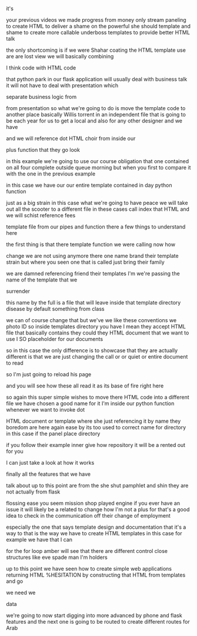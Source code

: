 it's 

your previous videos we made progress from money only stream paneling to create HTML to deliver a shame on the powerful she should template and shame to create more callable underboss templates to provide better HTML talk 

the only shortcoming is if we were Shahar coating the HTML template use are are lost view we will basically combining 

I think code with HTML code 

that python park in our flask application will usually deal with business talk it will not have to deal with presentation which 

separate business logic from 

from presentation so what we're going to do is move the template code to another place basically Willis torrent in an independent file that is going to be each year for us to get a local and also for any other designer and we have 

and we will reference dot HTML choir from inside our 

plus function that they go look 

in this example we're going to use our course obligation that one contained on all four complete outside queue morning but when you first to compare it with the one in the previous example 

in this case we have our our entire template contained in day python function 

just as a big strain in this case what we're going to have peace we will take out all the scooter to a different file in these cases call index that HTML and we will schist reference fees 

template file from our pipes and function there a few things to understand here 

the first thing is that there template function we were calling now how 

change we are not using anymore there one name brand their template strain but where you seen one that is called just bring their family 

we are damned referencing friend their templates I'm we're passing the name of the template that we 

surrender 

this name by the full is a file that will leave inside that template directory disease by default something from class 

we can of course change that but we've we like these conventions we photo ID so inside templates directory you have I mean they accept HTML file that basically contains they could they HTML document that we want to use I SO placeholder for our documents 

so in this case the only difference is to showcase that they are actually different is that we are just changing the call or or quiet or entire document to read 

so I'm just going to reload his page 

and you will see how these all read it as its base of fire right here 

so again this super simple wishes to move there HTML code into a different file we have chosen a good name for it I'm inside our python function whenever we want to invoke dot 

HTML document or template where she just referencing it by name they boredom are here again ease by its too used to correct name for directory in this case if the panel place directory 

if you follow their example inner give how repository it will be a rented out for you 

I can just take a look at how it works 

finally all the features that we have 

talk about up to this point are from the she shut pamphlet and shin they are not actually from flask 

flossing ease you seem mission shop played engine if you ever have an issue it will likely be a related to change how I'm not a plus for that's a good idea to check in the communication off their change of employment 

especially the one that says template design and documentation that it's a way to that is the way we have to create HTML templates in this case for example we have that I can 

for the for loop amber will see that there are different control close structures like eve spade man I'm holders 

up to this point we have seen how to create simple web applications returning HTML %HESITATION by constructing that HTML from templates and go 

we need we 

data 

we're going to now start digging into more advanced by phone and flask features and the next one is going to be routed to create different routes for Arab